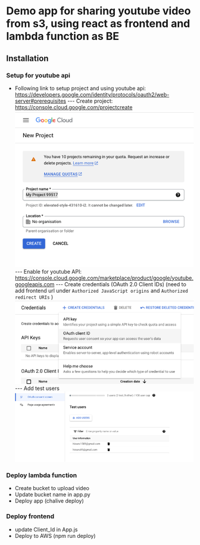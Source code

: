 # Demo app for sharing youtube video from s3, using react as frontend and lambda function as BE

## Installation 

### Setup for youtube api
- Following link to setup project and using youtube api: https://developers.google.com/identity/protocols/oauth2/web-server#prerequisites
--- Create project: https://console.cloud.google.com/projectcreate
  ![alt create project](assets/create-project.png)
--- Enable for youtube API: https://console.cloud.google.com/marketplace/product/google/youtube.googleapis.com
--- Create credentials (OAuth 2.0 Client IDs)  (need to add frontend url under `Authorized JavaScript origins` and `Authorized redirect URIs` )
 ![alt create credential](assets/create-credentials.png)
--- Add test users
  ![alt add test users](assets/add-test-users.png)

### Deploy lambda function
- Create bucket to upload video
- Update bucket name in app.py
- Deploy app (chalive deploy)

### Deploy frontend
- update Client_Id in App.js
- Deploy to AWS (npm run deploy)